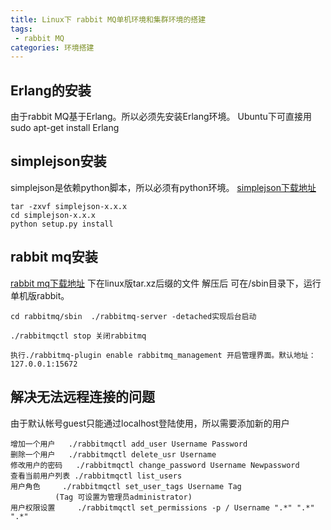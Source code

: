 ```yaml
---
title: Linux下 rabbit MQ单机环境和集群环境的搭建
tags:
 - rabbit MQ
categories: 环境搭建
---
```

## Erlang的安装
由于rabbit MQ基于Erlang。所以必须先安装Erlang环境。
Ubuntu下可直接用sudo apt-get install Erlang

## simplejson安装
simplejson是依赖python脚本，所以必须有python环境。
[simplejson下载地址](https://pypi.python.org/pypi/simplejson/_)
```
tar -zxvf simplejson-x.x.x 
cd simplejson-x.x.x
python setup.py install
```
## rabbit mq安装
[rabbit mq下载地址](https://www.rabbitmq.com/download.html)
下在linux版tar.xz后缀的文件
解压后 可在/sbin目录下，运行单机版rabbit。
```
cd rabbitmq/sbin  ./rabbitmq-server -detached实现后台启动

./rabbitmqctl stop 关闭rabbitmq

执行./rabbitmq-plugin enable rabbitmq_management 开启管理界面。默认地址：127.0.0.1:15672 
```

##  解决无法远程连接的问题
由于默认帐号guest只能通过localhost登陆使用，所以需要添加新的用户
```
增加一个用户 	 ./rabbitmqctl add_user Username Password
删除一个用户 	 ./rabbitmqctl delete_usr Username
修改用户的密码   ./rabbitmqctl change_password Username Newpassword
查看当前用户列表 ./rabbitmqctl list_users
用户角色	 ./rabbitmqctl set_user_tags Username Tag
		  (Tag 可设置为管理员administrator)
用户权限设置     ./rabbitmqctl set_permissions -p / Username ".*" ".*" ".*" 
```

